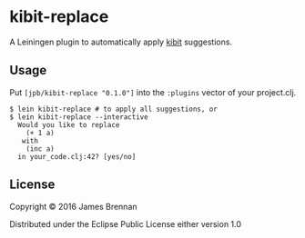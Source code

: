 # kibit-replace

A Leiningen plugin to automatically apply [kibit](https://github.com/jonase/kibit) suggestions.

## Usage

Put `[jpb/kibit-replace "0.1.0"]` into the `:plugins` vector of your project.clj.

    $ lein kibit-replace # to apply all suggestions, or
    $ lein kibit-replace --interactive
      Would you like to replace
        (+ 1 a)
       with
        (inc a)
      in your_code.clj:42? [yes/no]


## License

Copyright © 2016 James Brennan

Distributed under the Eclipse Public License either version 1.0
